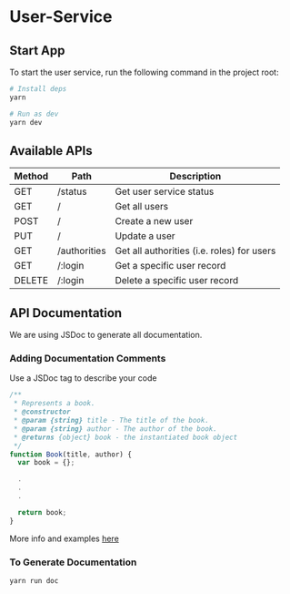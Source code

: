 # User-Service

## Start App

To start the user service, run the following command in the project root:

```sh
# Install deps
yarn

# Run as dev
yarn dev
```

## Available APIs

| Method | Path | Description |
| --- | --- | --- |
| GET | /status   | Get user service status |
| GET | /         | Get all users |
| POST | /         | Create a new user |
| PUT | /         | Update a user |
| GET | /authorities         | Get all authorities (i.e. roles) for users |
| GET | /:login | Get a specific user record |
| DELETE | /:login | Delete a specific user record |

## API Documentation

We are using JSDoc to generate all documentation.

### Adding Documentation Comments

Use a JSDoc tag to describe your code

```js
/**
 * Represents a book.
 * @constructor
 * @param {string} title - The title of the book.
 * @param {string} author - The author of the book.
 * @returns {object} book - the instantiated book object
 */
function Book(title, author) {
  var book = {};

  .
  .
  .

  return book;
}
```

More info and examples [here](http://usejsdoc.org/about-getting-started.html)

### To Generate Documentation

```sh
yarn run doc
```
